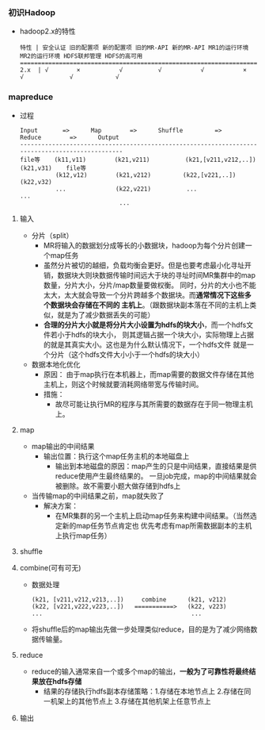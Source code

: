 ### 初识Hadoop
* hadoop2.x的特性
    ```
    特性 | 安全认证 旧的配置项 新的配置项 旧的MR-API 新的MR-API MR1的运行环境 MR2的运行环境 HDFS联邦管理 HDFS的高可用
    ============================================================================================================
    2.x  | √        ×           √          √           √           ×              √             √            √   
    ```
### mapreduce
* 过程
    ```
    Input       =>      Map        =>      Shuffle         =>          Reduce        =>      Output
    ------------------------------------------------------------------------------------------------
    file等    (k11,v11)        (k21,v211)          (k21,[v211,v212,..])          (k21,v31)    file等
              (k12,v12)        (k21,v212)         (k22,[v221,..])               (k22,v32)
              ...              (k22,v221)          ...                           ...
                                ...
    ```
1. 输入
    * 分片（split）
        * MR将输入的数据划分成等长的小数据块，hadoop为每个分片创建一个map任务
        * 虽然分片被切的越细，负载均衡会更好。但是也要考虑最小化寻址开销，数据块大则块数据传输时间远大于块的寻址时间MR集群中的map数量，分片大小，分片/map数量要做权衡。
            同时，分片的大小也不能太大，太大就会导致一个分片跨越多个数据块。而**通常情况下这些多个数据块会存储在不同的
            主机上**。（跟数据块副本落在不同的主机上类似，就是为了减少数据丢失的可能）
        * **合理的分片大小就是将分片大小设置为hdfs的块大小**，而一个hdfs文件若小于hdfs的块大小，
            则其逻辑占据一个块大小，实际物理上占据的就是其真实大小。这也是为什么默认情况下，一个hdfs文件
            就是一个分片（这个hdfs文件大小小于一个hdfs的块大小）
    * 数据本地化优化
        * 原因：
            由于map执行在本机器上，而map需要的数据文件存储在其他主机上，则这个时候就要消耗网络带宽与传输时间。
        * 措施：
            * 故尽可能让执行MR的程序与其所需要的数据存在于同一物理主机上。
         
2. map
    * map输出的中间结果
        * 输出位置：执行这个map任务主机的本地磁盘上
            * 输出到本地磁盘的原因：map产生的只是中间结果，直接结果是供reduce使用产生最终结果的。
                一旦job完成，map的中间结果就会被删除。故不需要小题大做存储到hdfs上
    * 当传输map的中间结果之前，map就失败了
        * 解决方案：
            * 在MR集群的另一个主机上启动map任务来构建中间结果。（当然选定新的map任务节点肯定也
                优先考虑有map所需数据副本的主机上执行map任务）
    
                
3. shuffle

4. combine(可有可无)
    * 数据处理
        ```
        (k21, [v211,v212,v213,..])     combine      (k21, v212)
        (k22, [v221,v222,v223,..])   ===========>   (k22, v223)
        ...                                          ...
        ```
    * 将shuffle后的map输出先做一步处理类似reduce，目的是为了减少网络数据传输量。
5. reduce
    * reduce的输入通常来自一个或多个map的输出，**一般为了可靠性将最终结果放在hdfs存储**
        * 结果的存储执行hdfs副本存储策略：1.存储在本地节点上 2.存储在同一机架上的其他节点上 3.存储在其他机架上任意节点上
        
6. 输出
